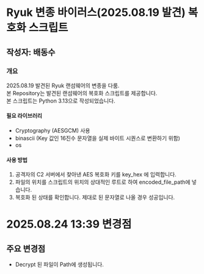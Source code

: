 # Ryuk 변종 바이러스(2025.08.19 발견) 복호화 스크립트
## 작성자: 배동수

### 개요
2025.08.19 발견된 Ryuk 랜섬웨어의 변종을 다룸. </br>
본 Repository는 발견된 랜섬웨어의 복호화 스크립트를 제공합니다. </br>
본 스크립트는 Python 3.13으로 작성되었습니다.

#### 필요 라이브러리
 - Cryptography (AESGCM) 사용
 - binascii (Key 값인 16진수 문자열을 실제 바이트 시퀀스로 변환하기 위함)
 - os

#### 사용 방법
  1. 공격자의 C2 서버에서 찾아낸 AES 복호화 키를 key_hex 에 입력합니다.
  2. 파일의 위치를 스크립트의 위치의 상대적인 루트로 하여 encoded_file_path에 넣습니다.
  3. 복호화 된 상태를 확인합니다. 제대로 된 문자열로 나올 경우 성공입니다.


# 2025.08.24 13:39 변경점
## 주요 변경점
- Decrypt 된 파일이 Path에 생성됩니다.
